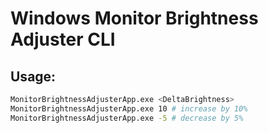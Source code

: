 # Windows Monitor Brightness Adjuster CLI

## Usage:
```.sh
MonitorBrightnessAdjusterApp.exe <DeltaBrightness>
MonitorBrightnessAdjusterApp.exe 10 # increase by 10%
MonitorBrightnessAdjusterApp.exe -5 # decrease by 5%
```
